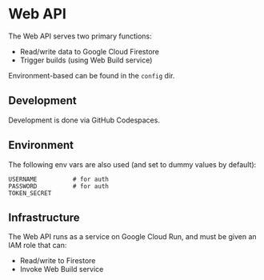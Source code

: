 # Web API

The Web API serves two primary functions:

* Read/write data to Google Cloud Firestore
* Trigger builds (using Web Build service)

Environment-based can be found in the `config` dir.

## Development

Development is done via GitHub Codespaces.

## Environment

The following env vars are also used (and set to dummy values by default):

```
USERNAME          # for auth
PASSWORD          # for auth
TOKEN_SECRET
```

## Infrastructure

The Web API runs as a service on Google Cloud Run, and must be given an IAM role that can:

* Read/write to Firestore
* Invoke Web Build service
